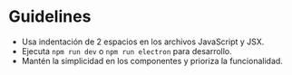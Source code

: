 # Guidelines

- Usa indentación de 2 espacios en los archivos JavaScript y JSX.
- Ejecuta `npm run dev` o `npm run electron` para desarrollo.
- Mantén la simplicidad en los componentes y prioriza la funcionalidad.
